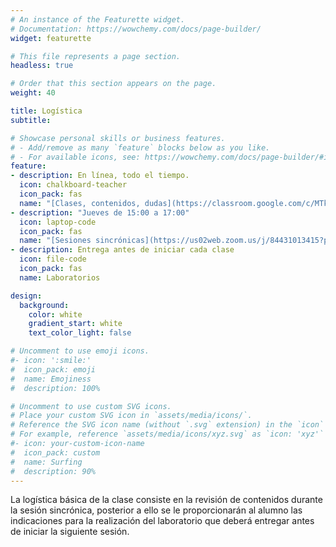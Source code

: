 ```yaml
---
# An instance of the Featurette widget.
# Documentation: https://wowchemy.com/docs/page-builder/
widget: featurette

# This file represents a page section.
headless: true

# Order that this section appears on the page.
weight: 40

title: Logística
subtitle:

# Showcase personal skills or business features.
# - Add/remove as many `feature` blocks below as you like.
# - For available icons, see: https://wowchemy.com/docs/page-builder/#icons
feature:
- description: En línea, todo el tiempo.
  icon: chalkboard-teacher
  icon_pack: fas
  name: "[Clases, contenidos, dudas](https://classroom.google.com/c/MTk0ODUzMDYzODc1)."
- description: "Jueves de 15:00 a 17:00"
  icon: laptop-code
  icon_pack: fas
  name: "[Sesiones sincrónicas](https://us02web.zoom.us/j/84431013415?pwd=d05RSEsyMitxaDAxNXhuYXlrQkFVZz09)"
- description: Entrega antes de iniciar cada clase
  icon: file-code
  icon_pack: fas
  name: Laboratorios

design:
  background:
    color: white
    gradient_start: white
    text_color_light: false

# Uncomment to use emoji icons.
#- icon: ':smile:'
#  icon_pack: emoji
#  name: Emojiness
#  description: 100% 

# Uncomment to use custom SVG icons.
# Place your custom SVG icon in `assets/media/icons/`.
# Reference the SVG icon name (without `.svg` extension) in the `icon` field.
# For example, reference `assets/media/icons/xyz.svg` as `icon: 'xyz'`
#- icon: your-custom-icon-name
#  icon_pack: custom
#  name: Surfing
#  description: 90%
---
```


La logística básica de la clase consiste en la revisión de contenidos durante 
la sesión sincrónica, posterior a ello se le proporcionarán al alumno las 
indicaciones para la realización del laboratorio que deberá entregar antes de 
iniciar la siguiente sesión.

